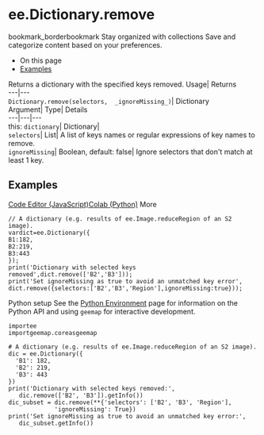  
#  ee.Dictionary.remove 
bookmark_borderbookmark Stay organized with collections  Save and categorize content based on your preferences.
  * On this page
  * [Examples](https://developers.google.com/earth-engine/apidocs/ee-dictionary-remove#examples)


Returns a dictionary with the specified keys removed. 
Usage| Returns  
---|---  
`Dictionary.remove(selectors,  _ignoreMissing_)`| Dictionary  
Argument| Type| Details  
---|---|---  
this: `dictionary`| Dictionary|   
`selectors`| List| A list of keys names or regular expressions of key names to remove.  
`ignoreMissing`| Boolean, default: false| Ignore selectors that don't match at least 1 key.  
## Examples
[Code Editor (JavaScript)](https://developers.google.com/earth-engine/apidocs/ee-dictionary-remove#code-editor-javascript-sample)[Colab (Python)](https://developers.google.com/earth-engine/apidocs/ee-dictionary-remove#colab-python-sample) More
```
// A dictionary (e.g. results of ee.Image.reduceRegion of an S2 image).
vardict=ee.Dictionary({
B1:182,
B2:219,
B3:443
});
print('Dictionary with selected keys removed',dict.remove(['B2','B3']));
print('Set ignoreMissing as true to avoid an unmatched key error',
dict.remove({selectors:['B2','B3','Region'],ignoreMissing:true}));
```
Python setup
See the [ Python Environment](https://developers.google.com/earth-engine/guides/python_install) page for information on the Python API and using `geemap` for interactive development.
```
importee
importgeemap.coreasgeemap
```
```
# A dictionary (e.g. results of ee.Image.reduceRegion of an S2 image).
dic = ee.Dictionary({
  'B1': 182,
  'B2': 219,
  'B3': 443
})
print('Dictionary with selected keys removed:',
   dic.remove(['B2', 'B3']).getInfo())
dic_subset = dic.remove(**{'selectors': ['B2', 'B3', 'Region'],
             'ignoreMissing': True})
print('Set ignoreMissing as true to avoid an unmatched key error:',
   dic_subset.getInfo())
```

